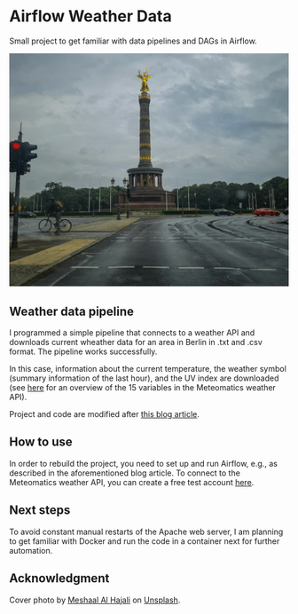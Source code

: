 # Airflow Weather Data
Small project to get familiar with data pipelines and DAGs in Airflow. 

![Cover photo](berlin_weather_photo.jpg)
 
## Weather data pipeline
I programmed a simple pipeline that connects to a weather API and downloads current wheather data for an area in Berlin in .txt and .csv format. The pipeline works successfully.  
  
In this case, information about the current temperature, the weather symbol (summary information of the last hour), and the UV index are downloaded (see [here](https://www.meteomatics.com/en/api/available-parameters/#api-basic) for an overview of the 15 variables in the Meteomatics weather API). 
  
Project and code are modified after [this blog article](https://medium.com/@thallyscostalat/easy-data-pipeline-automation-with-apache-airflow-and-python-83a13e8f67e9).

## How to use
In order to rebuild the project, you need to set up and run Airflow, e.g., as described in the aforementioned blog article. To connect to the Meteomatics weather API, you can create a free test account [here](https://www.meteomatics.com/en/sign-up-weather-api-test-account/).

## Next steps
To avoid constant manual restarts of the Apache web server, I am planning to get familiar with Docker and run the code in a container next for further automation.

## Acknowledgment
Cover photo by <a href="https://unsplash.com/@meshaal_hajali?utm_content=creditCopyText&utm_medium=referral&utm_source=unsplash">Meshaal Al Hajali</a> on <a href="https://unsplash.com/photos/a-tall-tower-with-a-gold-top-with-berlin-victory-column-in-the-background-Etufuqt627s?utm_content=creditCopyText&utm_medium=referral&utm_source=unsplash">Unsplash</a>.

